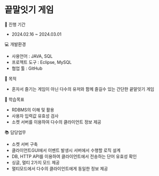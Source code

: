 # 끝말잇기 게임

📅 진행 기간 <br/>
- 2024.02.16 ~ 2024.03.01 <br/>

💻 개발환경
- 사용언어 : JAVA, SQL
- 프로젝트 도구 : Eclipse, MySQL
- 협업 툴 : GitHub

📌 목적
- 혼자서 즐기는 게임이 아닌 다수의 유저와 함께 즐길수 있는 간단한 끝말잇기 게임

📝 학습목표
- RDBMS의 이해 및 활용
- 사용자 입력값 유효성 검사
- 소켓 서버를 이용하여 다수의 클라이언트 정보 제공

📚 담당업무
- 소켓 서버 구축
- 클라이언트GUI에서 이벤트 발생시 서버에서 수행할 로직 설계
- DB, HTTP API를 이용하여 클라이언트에서 전송하는 단어 유효성 확인
- 싱글, 멀티 2가지 모드 제공
- 멀티모드에서 다수의 클라이언트에게 동일한 정보 제공
